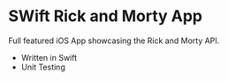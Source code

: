 # SWift Rick and Morty App

Full featured iOS App showcasing the Rick and Morty API.

- Written in Swift
- Unit Testing
